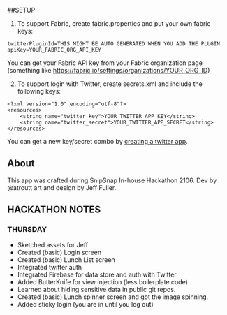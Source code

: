 ##SETUP

1. To support Fabric, create fabric.properties and put your own fabric keys:

```
twitterPluginId=THIS MIGHT BE AUTO GENERATED WHEN YOU ADD THE PLUGIN
apiKey=YOUR_FABRIC_ORG_API_KEY
```

You can get your Fabric API key from your Fabric organization page (something like https://fabric.io/settings/organizations/YOUR_ORG_ID)

2. To support login with Twitter, create secrets.xml and include the following keys:

```
<?xml version="1.0" encoding="utf-8"?>
<resources>
    <string name="twitter_key">YOUR_TWITTER_APP_KEY</string>
    <string name="twitter_secret">YOUR_TWITTER_APP_SECRET</string>
</resources>
```

You can get a new key/secret combo by [creating a twitter app](https://apps.twitter.com/app/new).

## About

This app was crafted during SnipSnap In-house Hackathon 2106. Dev by @atroutt art and design by Jeff Fuller.

## HACKATHON NOTES

### THURSDAY

* Sketched assets for Jeff
* Created (basic) Login screen
* Created (basic) Lunch List screen
* Integrated twitter auth
* Integrated Firebase for data store and auth with Twitter
* Added ButterKnife for view injection (less boilerplate code)
* Learned about hiding sensitive data in public git repos.
* Created (basic) Lunch spinner screen and got the image spinning.
* Added sticky login (you are in until you log out)
